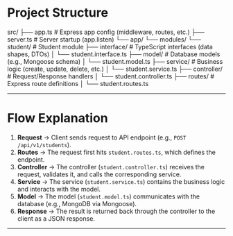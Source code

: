 # Project Structure

src/
 ├── app.ts              # Express app config (middleware, routes, etc.)
 ├── server.ts           # Server startup (app.listen)
 └── app/
      └── modules/
           └── student/  # Student module
                ├── interface/     # TypeScript interfaces (data shapes, DTOs)
                │    └── student.interface.ts
                ├── model/         # Database models (e.g., Mongoose schema)
                │    └── student.model.ts
                ├── service/       # Business logic (create, update, delete, etc.)
                │    └── student.service.ts
                ├── controller/    # Request/Response handlers
                │    └── student.controller.ts
                ├── routes/        # Express route definitions
                │    └── student.routes.ts




---

# Flow Explanation

1. **Request** → Client sends request to API endpoint (e.g., `POST /api/v1/students`).  
2. **Routes** → The request first hits `student.routes.ts`, which defines the endpoint.  
3. **Controller** → The controller (`student.controller.ts`) receives the request, validates it, and calls the corresponding service.  
4. **Service** → The service (`student.service.ts`) contains the business logic and interacts with the model.  
5. **Model** → The model (`student.model.ts`) communicates with the database (e.g., MongoDB via Mongoose).  
6. **Response** → The result is returned back through the controller to the client as a JSON response.  

---